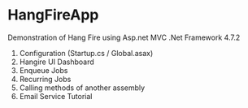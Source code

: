 # HangFireApp
Demonstration of Hang Fire using Asp.net MVC .Net Framework 4.7.2

1. Configuration (Startup.cs / Global.asax)
2. Hangire UI Dashboard
3. Enqueue Jobs
4. Recurring Jobs
5. Calling methods of another assembly
6. Email Service Tutorial

